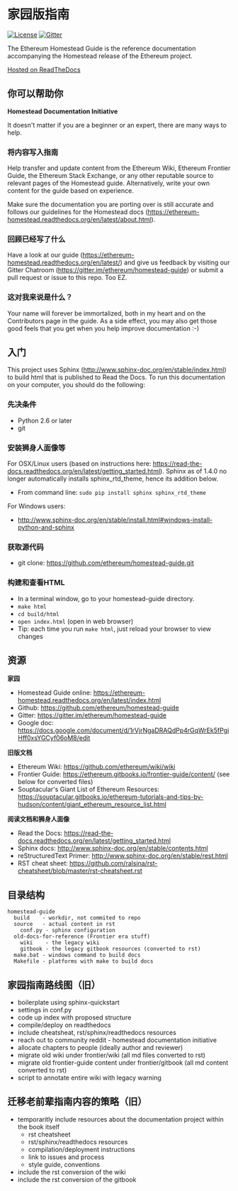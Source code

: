 # 家园版指南

[![License](https://img.shields.io/badge/License-CC%20BY--SA%204.0-lightgrey.svg)](https://creativecommons.org/licenses/by-sa/4.0/)
[![Gitter](https://badges.gitter.im/ethereum/homestead-guide.svg)](https://gitter.im/ethereum/homestead-guide?utm_source=badge&utm_medium=badge&utm_campaign=pr-badge)

The Ethereum Homestead Guide is the reference documentation accompanying
the Homestead release of the Ethereum project.

[Hosted on
ReadTheDocs](https://ethereum-homestead.readthedocs.org/en/latest/)

## 你可以帮助你

**Homestead Documentation Initiative**

It doesn't matter if you are a beginner or an expert, there are many
ways to help.

### 将内容写入指南

Help transfer and update content from the Ethereum Wiki, Ethereum
Frontier Guide, the Ethereum Stack Exchange, or any other reputable
source to relevant pages of the Homestead guide. Alternatively, write
your own content for the guide based on experience.

Make sure the documentation you are porting over is still accurate and
follows our guidelines for the Homestead docs
(<https://ethereum-homestead.readthedocs.org/en/latest/about.html>).

### 回顾已经写了什么

Have a look at our guide
(<https://ethereum-homestead.readthedocs.org/en/latest/>) and give us
feedback by visiting our Gitter Chatroom
(<https://gitter.im/ethereum/homestead-guide>) or submit a pull request
or issue to this repo. Too EZ.

### 这对我来说是什么？

Your name will forever be immortalized, both in my heart and on the
Contributors page in the guide. As a side effect, you may also get those
good feels that you get when you help improve documentation :-)

## 入门

This project uses Sphinx
(<http://www.sphinx-doc.org/en/stable/index.html>) to build html that is
published to Read the Docs. To run this documentation on your computer,
you should do the following:

### 先决条件

-   Python 2.6 or later
-   git

### 安装狮身人面像等

For OSX/Linux users (based on instructions here:
<https://read-the-docs.readthedocs.org/en/latest/getting_started.html>).
Sphinx as of 1.4.0 no longer automatically installs sphinx_rtd_theme,
hence its addition below.

-   From command line: `sudo pip install sphinx sphinx_rtd_theme`

For Windows users:

-   <http://www.sphinx-doc.org/en/stable/install.html#windows-install-python-and-sphinx>

### 获取源代码

-   git clone: <https://github.com/ethereum/homestead-guide.git>

### 构建和查看HTML

-   In a terminal window, go to your homestead-guide directory.
-   `make html`
-   `cd build/html`
-   `open index.html` (open in web browser)
-   Tip: each time you run `make html`, just reload your browser to view
    changes

## 资源

**家园**

-   Homestead Guide online:
    <https://ethereum-homestead.readthedocs.org/en/latest/index.html>
-   Github: <https://github.com/ethereum/homestead-guide>
-   Gitter: <https://gitter.im/ethereum/homestead-guide>
-   Google doc:
    <https://docs.google.com/document/d/1rVjrNgaDRAQdPp4rGqWrEk5fPgiHff0xsYGCyf06oM8/edit>

**旧版文档**

-   Ethereum Wiki: <https://github.com/ethereum/wiki/wiki>
-   Frontier Guide:
    <https://ethereum.gitbooks.io/frontier-guide/content/> (see below
    for converted files)
-   Souptacular's Giant List of Ethereum Resources:
    <https://souptacular.gitbooks.io/ethereum-tutorials-and-tips-by-hudson/content/giant_ethereum_resource_list.html>

**阅读文档和狮身人面像**

-   Read the Docs:
    <https://read-the-docs.readthedocs.org/en/latest/getting_started.html>
-   Sphinx docs: <http://www.sphinx-doc.org/en/stable/contents.html>
-   reStructuredText Primer:
    <http://www.sphinx-doc.org/en/stable/rest.html>
-   RST cheat sheet:
    <https://github.com/ralsina/rst-cheatsheet/blob/master/rst-cheatsheet.rst>

## 目录结构

``` {.sourceCode .}
homestead-guide
  build    - workdir, not commited to repo
  source   - actual content in rst
    conf.py - sphinx configuration
  old-docs-for-reference (Frontier era stuff)
    wiki    - the legacy wiki
    gitbook - the legacy gitbook resources (converted to rst)
  make.bat - windows command to build docs
  Makefile - platforms with make to build docs
```

## 家园指南路线图（旧）

-   boilerplate using sphinx-quickstart
-   settings in conf.py
-   code up index with proposed structure
-   compile/deploy on readthedocs
-   include cheatsheat, rst/sphinx/readthedocs resources
-   reach out to community reddit - homestead documentation initiative
-   allocate chapters to people (ideally author and reviewer)
-   migrate old wiki under frontier/wiki (all md files converted to rst)
-   migrate old frontier-guide content under frontier/gitbook (all md
    content converted to rst)
-   script to annotate entire wiki with legacy warning

## 迁移老前辈指南内容的策略（旧）

-   temporaritly include resources about the documentation project
    within the book itself
    -   rst cheatsheet
    -   rst/sphinx/readthedocs resources
    -   compilation/deployment instructions
    -   link to issues and process
    -   style guide, conventions
-   include the rst conversion of the wiki
-   include the rst conversion of the gitbook
